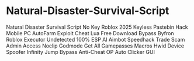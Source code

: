 # Natural-Disaster-Survival-Script
Natural Disaster Survival Script No Key Roblox 2025 Keyless Pastebin Hack Mobile PC AutoFarm Exploit Cheat Lua Free Download Bypass Byfron Roblox Executor Undetected 100% ESP AI Aimbot Speedhack Trade Scam Admin Access Noclip Godmode Get All Gamepasses Macros Hwid Device Spoofer Infinity Jump Bypass Anti-Cheat OP Auto Clicker GUI
